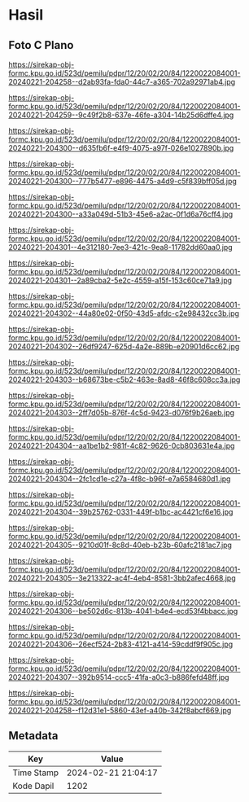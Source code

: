 # Hasil

## Foto C Plano

https://sirekap-obj-formc.kpu.go.id/523d/pemilu/pdpr/12/20/02/20/84/1220022084001-20240221-204258--d2ab93fa-fda0-44c7-a365-702a92971ab4.jpg

https://sirekap-obj-formc.kpu.go.id/523d/pemilu/pdpr/12/20/02/20/84/1220022084001-20240221-204259--9c49f2b8-637e-46fe-a304-14b25d6dffe4.jpg

https://sirekap-obj-formc.kpu.go.id/523d/pemilu/pdpr/12/20/02/20/84/1220022084001-20240221-204300--d635fb6f-e4f9-4075-a97f-026e1027890b.jpg

https://sirekap-obj-formc.kpu.go.id/523d/pemilu/pdpr/12/20/02/20/84/1220022084001-20240221-204300--777b5477-e896-4475-a4d9-c5f839bff05d.jpg

https://sirekap-obj-formc.kpu.go.id/523d/pemilu/pdpr/12/20/02/20/84/1220022084001-20240221-204300--a33a049d-51b3-45e6-a2ac-0f1d6a76cff4.jpg

https://sirekap-obj-formc.kpu.go.id/523d/pemilu/pdpr/12/20/02/20/84/1220022084001-20240221-204301--4e312180-7ee3-421c-9ea8-11782dd60aa0.jpg

https://sirekap-obj-formc.kpu.go.id/523d/pemilu/pdpr/12/20/02/20/84/1220022084001-20240221-204301--2a89cba2-5e2c-4559-a15f-153c60ce71a9.jpg

https://sirekap-obj-formc.kpu.go.id/523d/pemilu/pdpr/12/20/02/20/84/1220022084001-20240221-204302--44a80e02-0f50-43d5-afdc-c2e98432cc3b.jpg

https://sirekap-obj-formc.kpu.go.id/523d/pemilu/pdpr/12/20/02/20/84/1220022084001-20240221-204302--26df9247-625d-4a2e-889b-e20901d6cc62.jpg

https://sirekap-obj-formc.kpu.go.id/523d/pemilu/pdpr/12/20/02/20/84/1220022084001-20240221-204303--b68673be-c5b2-463e-8ad8-46f8c608cc3a.jpg

https://sirekap-obj-formc.kpu.go.id/523d/pemilu/pdpr/12/20/02/20/84/1220022084001-20240221-204303--2ff7d05b-876f-4c5d-9423-d076f9b26aeb.jpg

https://sirekap-obj-formc.kpu.go.id/523d/pemilu/pdpr/12/20/02/20/84/1220022084001-20240221-204304--aa1be1b2-981f-4c82-9626-0cb803631e4a.jpg

https://sirekap-obj-formc.kpu.go.id/523d/pemilu/pdpr/12/20/02/20/84/1220022084001-20240221-204304--2fc1cd1e-c27a-4f8c-b96f-e7a6584680d1.jpg

https://sirekap-obj-formc.kpu.go.id/523d/pemilu/pdpr/12/20/02/20/84/1220022084001-20240221-204304--39b25762-0331-449f-b1bc-ac4421cf6e16.jpg

https://sirekap-obj-formc.kpu.go.id/523d/pemilu/pdpr/12/20/02/20/84/1220022084001-20240221-204305--9210d01f-8c8d-40eb-b23b-60afc2181ac7.jpg

https://sirekap-obj-formc.kpu.go.id/523d/pemilu/pdpr/12/20/02/20/84/1220022084001-20240221-204305--3e213322-ac4f-4eb4-8581-3bb2afec4668.jpg

https://sirekap-obj-formc.kpu.go.id/523d/pemilu/pdpr/12/20/02/20/84/1220022084001-20240221-204306--be502d6c-813b-4041-b4e4-ecd53f4bbacc.jpg

https://sirekap-obj-formc.kpu.go.id/523d/pemilu/pdpr/12/20/02/20/84/1220022084001-20240221-204306--26ecf524-2b83-4121-a414-59cddf9f905c.jpg

https://sirekap-obj-formc.kpu.go.id/523d/pemilu/pdpr/12/20/02/20/84/1220022084001-20240221-204307--392b9514-ccc5-41fa-a0c3-b886fefd48ff.jpg

https://sirekap-obj-formc.kpu.go.id/523d/pemilu/pdpr/12/20/02/20/84/1220022084001-20240221-204258--f12d31e1-5860-43ef-a40b-342f8abcf669.jpg


## Metadata

| Key        | Value               |
| ---------- | ------------------- |
| Time Stamp | 2024-02-21 21:04:17 |
| Kode Dapil | 1202                |



